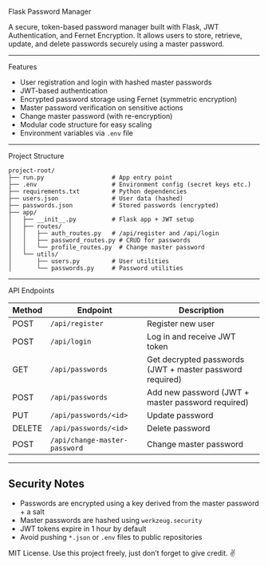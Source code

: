 
Flask Password Manager

A secure, token-based password manager built with Flask, JWT Authentication, and Fernet Encryption. It allows users to store, retrieve, update, and delete passwords securely using a master password.

---

 Features

- User registration and login with hashed master passwords
- JWT-based authentication
- Encrypted password storage using Fernet (symmetric encryption)
- Master password verification on sensitive actions
- Change master password (with re-encryption)
- Modular code structure for easy scaling
- Environment variables via `.env` file

---
Project Structure

```
project-root/
├── run.py                   # App entry point
├── .env                     # Environment config (secret keys etc.)
├── requirements.txt         # Python dependencies
├── users.json               # User data (hashed)
├── passwords.json           # Stored passwords (encrypted)
├── app/
│   ├── __init__.py          # Flask app + JWT setup
│   ├── routes/
│   │   ├── auth_routes.py   # /api/register and /api/login
│   │   ├── password_routes.py # CRUD for passwords
│   │   └── profile_routes.py  # Change master password
│   └── utils/
│       ├── users.py         # User utilities
│       └── passwords.py     # Password utilities
```

---

API Endpoints

| Method | Endpoint                          | Description                        |
|--------|-----------------------------------|------------------------------------|
| POST   | `/api/register`                   | Register new user                  |
| POST   | `/api/login`                      | Log in and receive JWT token       |
| GET    | `/api/passwords`                  | Get decrypted passwords (JWT + master password required) |
| POST   | `/api/passwords`                  | Add new password (JWT + master password required) |
| PUT    | `/api/passwords/<id>`             | Update password                    |
| DELETE | `/api/passwords/<id>`             | Delete password                    |
| POST   | `/api/change-master-password`     | Change master password             |

---

## Security Notes

- Passwords are encrypted using a key derived from the master password + a salt
- Master passwords are hashed using `werkzeug.security`
- JWT tokens expire in 1 hour by default
- Avoid pushing `*.json` or `.env` files to public repositories

MIT License. Use this project freely, just don’t forget to give credit. ✌️
